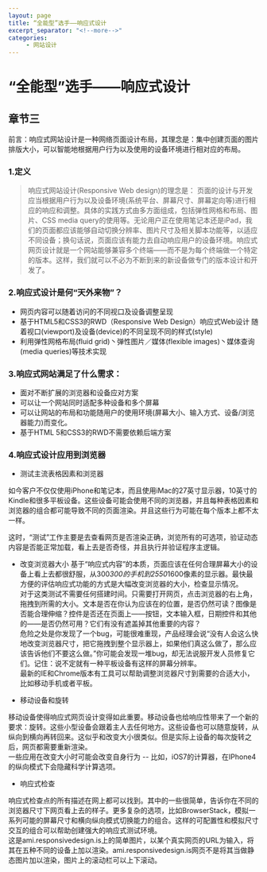 ```yaml
---
layout: page
title: “全能型”选手——响应式设计
excerpt_separator: "<!--more-->"
categories:
     - 网站设计
---
```


# “全能型”选手——响应式设计
<!--more-->

## 章节三
前言：响应式网站设计是一种网络页面设计布局，其理念是：集中创建页面的图片排版大小，可以智能地根据用户行为以及使用的设备环境进行相对应的布局。
### 1.定义
> 响应式网站设计(Responsive Web design)的理念是：
页面的设计与开发应当根据用户行为以及设备环境(系统平台、屏幕尺寸、屏幕定向等)进行相应的响应和调整。具体的实践方式由多方面组成，包括弹性网格和布局、图片、CSS media query的使用等。无论用户正在使用笔记本还是iPad，我们的页面都应该能够自动切换分辨率、图片尺寸及相关脚本功能等，以适应不同设备；换句话说，页面应该有能力去自动响应用户的设备环境。响应式网页设计就是一个网站能够兼容多个终端——而不是为每个终端做一个特定的版本。这样，我们就可以不必为不断到来的新设备做专门的版本设计和开发了。

### 2.响应式设计是何“天外来物”？
* 网页内容可以随着访问的不同视口及设备调整呈现
* 基于HTML5和CSS3的RWD（Responsive Web Design）响应式Web设计
随着视口(viewport)及设备(device)的不同呈现不同的样式(style)
* 利用弹性网格布局(fluid grid)丶弹性图片／媒体(flexible images)丶媒体查询(media queries)等技术实现

### 3.响应式网站满足了什么需求：
* 面对不断扩展的浏览器和设备应对方案
* 可以让一个网站同时适配多种设备和多个屏幕
* 可以让网站的布局和功能随用户的使用环境(屏幕大小、输入方式、设备/浏览器能力)而变化。
* 基于HTML 5和CSS3的RWD不需要依赖后端方案

### 4.响应式设计应用到浏览器
* 测试主流表格因素和浏览器  

如今客户不仅仅使用iPhone和笔记本，而且使用iMac的27英寸显示器，10英寸的Kindle和很多平板设备。这些设备可能会使用不同的浏览器，并且每种表格因素和浏览器的组合都可能导致不同的页面渲染。并且这些行为可能在每个版本上都不太一样。  

这时，“测试”工作主要是去查看网页是否渲染正确，浏览所有的可选项，验证动态内容是否能正常加载，看上去是否奇怪，并且执行并验证程序主逻辑。 
  
* 改变浏览器大小
基于“响应式内容”的本质，页面应该在任何合理屏幕大小的设备上看上去都很舒服，从300*300的手机到2550*1600像素的显示器。最快最方便的评估响应式功能的方式是大幅改变浏览器的大小，检查显示情况。  
对于这类测试不需要任何搭建时间。只需要打开网页，点击浏览器的右上角，拖拽到所需的大小。文本是否在你认为应该在的位置，是否仍然可读？图像是否能合理伸缩？控件是否还在页面上——按钮，文本输入框，日期控件和其他的——是否仍然可用？它们有没有遮盖掉其他重要的内容？  
危险之处是你发现了一个bug，可能很难重现，产品经理会说“没有人会这么快地改变浏览器尺寸，把它拖拽到整个显示器上，如果他们真这么做了，那么应该告诉他们不要这么做。”你可能会发现一堆bug，却无法说服开发人员修复它们。记住：说不定就有一种平板设备有这样的屏幕分辨率。    
最新的IE和Chrome版本有工具可以帮助调整浏览器尺寸到需要的合适大小，比如移动手机或者平板。

* 移动设备和旋转

移动设备使得响应式网页设计变得如此重要。移动设备也给响应性带来了一个新的要求：旋转。这些小型设备会跟着主人去任何地方。这些设备也可以随意旋转，从纵向到横向再转回来。这似乎和改变大小很类似。但是实际上设备的每次旋转之后，网页都需要重新渲染。  
一些应用在改变大小时可能会改变自身行为 -- 比如，iOS7的计算器，在IPhone4的纵向模式下会隐藏科学计算选项。

* 响应式检查

响应式检查点的所有描述在网上都可以找到。其中的一些很简单，告诉你在不同的浏览器尺寸下网页看上去的样子。更多复杂的选项，比如BrowserStack，模拟一系列可能的屏幕尺寸和横向纵向模式切换能力的组合。这样的可配置性和模拟尺寸交互的组合可以帮助创建强大的响应式测试环境。  
这是ami.responsivedesign.is上的简单图片，以某个真实网页的URL为输入，将其在五种不同的设备上加以渲染。ami.responsivedesign.is网页不是将其当做静态图片加以渲染，图片上的滚动栏可以上下滚动。
